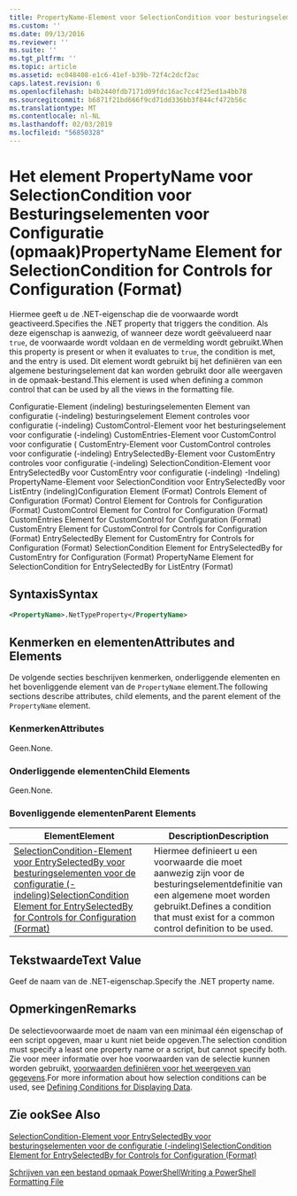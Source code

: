 ```yaml
---
title: PropertyName-Element voor SelectionCondition voor besturingselementen voor de configuratie (-indeling) | Microsoft Docs
ms.custom: ''
ms.date: 09/13/2016
ms.reviewer: ''
ms.suite: ''
ms.tgt_pltfrm: ''
ms.topic: article
ms.assetid: ec048408-e1c6-41ef-b39b-72f4c2dcf2ac
caps.latest.revision: 6
ms.openlocfilehash: b4b2440fdb7171d09fdc16ac7cc4f25ed1a4bb78
ms.sourcegitcommit: b6871f21bd666f9cd71dd336bb3f844cf472b56c
ms.translationtype: MT
ms.contentlocale: nl-NL
ms.lasthandoff: 02/03/2019
ms.locfileid: "56850328"
---
```

# <a name="propertyname-element-for-selectioncondition-for-controls-for-configuration-format"></a><span data-ttu-id="1e787-102">Het element PropertyName voor SelectionCondition voor Besturingselementen voor Configuratie (opmaak)</span><span class="sxs-lookup"><span data-stu-id="1e787-102">PropertyName Element for SelectionCondition for Controls for Configuration (Format)</span></span>

<span data-ttu-id="1e787-103">Hiermee geeft u de .NET-eigenschap die de voorwaarde wordt geactiveerd.</span><span class="sxs-lookup"><span data-stu-id="1e787-103">Specifies the .NET property that triggers the condition.</span></span> <span data-ttu-id="1e787-104">Als deze eigenschap is aanwezig, of wanneer deze wordt geëvalueerd naar `true`, de voorwaarde wordt voldaan en de vermelding wordt gebruikt.</span><span class="sxs-lookup"><span data-stu-id="1e787-104">When this property is present or when it evaluates to `true`, the condition is met, and the entry is used.</span></span> <span data-ttu-id="1e787-105">Dit element wordt gebruikt bij het definiëren van een algemene besturingselement dat kan worden gebruikt door alle weergaven in de opmaak-bestand.</span><span class="sxs-lookup"><span data-stu-id="1e787-105">This element is used when defining a common control that can be used by all the views in the formatting file.</span></span>

<span data-ttu-id="1e787-106">Configuratie-Element (indeling) besturingselementen Element van configuratie (-indeling) besturingselement Element controles voor configuratie (-indeling) CustomControl-Element voor het besturingselement voor configuratie (-indeling) CustomEntries-Element voor CustomControl voor configuratie ( CustomEntry-Element voor CustomControl controles voor configuratie (-indeling) EntrySelectedBy-Element voor CustomEntry controles voor configuratie (-indeling) SelectionCondition-Element voor EntrySelectedBy voor CustomEntry voor configuratie (-indeling) -Indeling) PropertyName-Element voor SelectionCondition voor EntrySelectedBy voor ListEntry (indeling)</span><span class="sxs-lookup"><span data-stu-id="1e787-106">Configuration Element (Format) Controls Element of Configuration (Format) Control Element for Controls for Configuration (Format) CustomControl Element for Control for Configuration (Format) CustomEntries Element for CustomControl for Configuration (Format) CustomEntry Element for CustomControl for Controls for Configuration (Format) EntrySelectedBy Element for CustomEntry for Controls for Configuration (Format) SelectionCondition Element for EntrySelectedBy for CustomEntry for Configuration (Format) PropertyName Element for SelectionCondition for EntrySelectedBy for ListEntry (Format)</span></span>

## <a name="syntax"></a><span data-ttu-id="1e787-107">Syntaxis</span><span class="sxs-lookup"><span data-stu-id="1e787-107">Syntax</span></span>

```xml
<PropertyName>.NetTypeProperty</PropertyName>
```

## <a name="attributes-and-elements"></a><span data-ttu-id="1e787-108">Kenmerken en elementen</span><span class="sxs-lookup"><span data-stu-id="1e787-108">Attributes and Elements</span></span>

<span data-ttu-id="1e787-109">De volgende secties beschrijven kenmerken, onderliggende elementen en het bovenliggende element van de `PropertyName` element.</span><span class="sxs-lookup"><span data-stu-id="1e787-109">The following sections describe attributes, child elements, and the parent element of the `PropertyName` element.</span></span>

### <a name="attributes"></a><span data-ttu-id="1e787-110">Kenmerken</span><span class="sxs-lookup"><span data-stu-id="1e787-110">Attributes</span></span>

<span data-ttu-id="1e787-111">Geen.</span><span class="sxs-lookup"><span data-stu-id="1e787-111">None.</span></span>

### <a name="child-elements"></a><span data-ttu-id="1e787-112">Onderliggende elementen</span><span class="sxs-lookup"><span data-stu-id="1e787-112">Child Elements</span></span>

<span data-ttu-id="1e787-113">Geen.</span><span class="sxs-lookup"><span data-stu-id="1e787-113">None.</span></span>

### <a name="parent-elements"></a><span data-ttu-id="1e787-114">Bovenliggende elementen</span><span class="sxs-lookup"><span data-stu-id="1e787-114">Parent Elements</span></span>

|<span data-ttu-id="1e787-115">Element</span><span class="sxs-lookup"><span data-stu-id="1e787-115">Element</span></span>|<span data-ttu-id="1e787-116">Description</span><span class="sxs-lookup"><span data-stu-id="1e787-116">Description</span></span>|
|-------------|-----------------|
|[<span data-ttu-id="1e787-117">SelectionCondition-Element voor EntrySelectedBy voor besturingselementen voor de configuratie (-indeling)</span><span class="sxs-lookup"><span data-stu-id="1e787-117">SelectionCondition Element for EntrySelectedBy for Controls for Configuration (Format)</span></span>](./selectioncondition-element-for-entryselectedby-for-controls-for-configuration-format.md)|<span data-ttu-id="1e787-118">Hiermee definieert u een voorwaarde die moet aanwezig zijn voor de besturingselementdefinitie van een algemene moet worden gebruikt.</span><span class="sxs-lookup"><span data-stu-id="1e787-118">Defines a condition that must exist for a common control definition to be used.</span></span>|

## <a name="text-value"></a><span data-ttu-id="1e787-119">Tekstwaarde</span><span class="sxs-lookup"><span data-stu-id="1e787-119">Text Value</span></span>

<span data-ttu-id="1e787-120">Geef de naam van de .NET-eigenschap.</span><span class="sxs-lookup"><span data-stu-id="1e787-120">Specify the .NET property name.</span></span>

## <a name="remarks"></a><span data-ttu-id="1e787-121">Opmerkingen</span><span class="sxs-lookup"><span data-stu-id="1e787-121">Remarks</span></span>

<span data-ttu-id="1e787-122">De selectievoorwaarde moet de naam van een minimaal één eigenschap of een script opgeven, maar u kunt niet beide opgeven.</span><span class="sxs-lookup"><span data-stu-id="1e787-122">The selection condition must specify a least one property name or a script, but cannot specify both.</span></span> <span data-ttu-id="1e787-123">Zie voor meer informatie over hoe voorwaarden van de selectie kunnen worden gebruikt, [voorwaarden definiëren voor het weergeven van gegevens](./defining-conditions-for-displaying-data.md).</span><span class="sxs-lookup"><span data-stu-id="1e787-123">For more information about how selection conditions can be used, see [Defining Conditions for Displaying Data](./defining-conditions-for-displaying-data.md).</span></span>

## <a name="see-also"></a><span data-ttu-id="1e787-124">Zie ook</span><span class="sxs-lookup"><span data-stu-id="1e787-124">See Also</span></span>

[<span data-ttu-id="1e787-125">SelectionCondition-Element voor EntrySelectedBy voor besturingselementen voor de configuratie (-indeling)</span><span class="sxs-lookup"><span data-stu-id="1e787-125">SelectionCondition Element for EntrySelectedBy for Controls for Configuration (Format)</span></span>](./selectioncondition-element-for-entryselectedby-for-controls-for-configuration-format.md)

[<span data-ttu-id="1e787-126">Schrijven van een bestand opmaak PowerShell</span><span class="sxs-lookup"><span data-stu-id="1e787-126">Writing a PowerShell Formatting File</span></span>](./writing-a-powershell-formatting-file.md)
